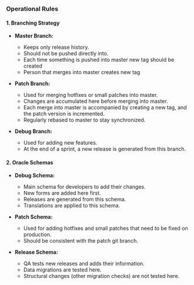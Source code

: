 ### Operational Rules

#### 1. Branching Strategy

- **Master Branch:**
  - Keeps only release history.
  - Should not be pushed directly into.
  - Each time something is pushed into master new tag should be created
  - Person that merges into master creates new tag

- **Patch Branch:**
  - Used for merging hotfixes or small patches into master.
  - Changes are accumulated here before merging into master.
  - Each merge into master is accompanied by creating a new tag, and the patch version is incremented.
  - Regularly rebased to master to stay synchronized.

- **Debug Branch:**
  - Used for adding new features.
  - At the end of a sprint, a new release is generated from this branch.

#### 2. Oracle Schemas

- **Debug Schema:**
  - Main schema for developers to add their changes.
  - New forms are added here first.
  - Releases are generated from this schema.
  - Translations are applied to this schema.

- **Patch Schema:**
  - Used for adding hotfixes and small patches that need to be fixed on production.
  - Should be consistent with the patch git branch.

- **Release Schema:**
  - QA tests new releases and adds their information.
  - Data migrations are tested here.
  - Structural changes (other migration checks) are not tested here.
